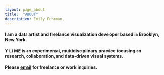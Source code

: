 ```yaml
---
layout: page_about
title:  "ABOUT"
description: Emily Fuhrman.
---
```

#### I am a data artist and freelance visualization developer based in Brooklyn, New York. 

#### Y LI ME is an experimental, multidisciplinary practice focusing on research, collaboration, and data-driven visual systems. 

#### Please [email](mailto:emily.c.fuhrman@gmail.com) for freelance or work inquiries. 